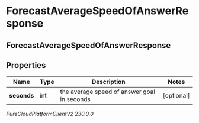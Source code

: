 # ForecastAverageSpeedOfAnswerResponse

## ForecastAverageSpeedOfAnswerResponse

## Properties

|Name | Type | Description | Notes|
|------------ | ------------- | ------------- | -------------|
| **seconds** | int | the average speed of answer goal in seconds | [optional] |



_PureCloudPlatformClientV2 230.0.0_
